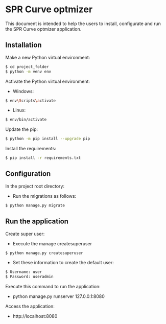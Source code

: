 # SPR Curve optmizer

This document is intended to help the users to install, configurate and run the SPR Curve optmizer application.

## Installation
Make a new Python virtual environment:
```sh
$ cd project_folder
$ python -m venv env
```
Activate the Python virtual environment:
- Windows:
```sh
$ env\Scripts\activate
```
- Linux:
```sh
$ env/bin/activate
```
Update the pip:
```sh
$ python -m pip install --upgrade pip
```

Install the requirements:
```sh
$ pip install -r requirements.txt
```

## Configuration

In the project root directory:
- Run the migrations as follows:

```sh
$ python manage.py migrate
```


## Run the application

Create super user:
- Execute the manage createsuperuser
````bash
$ python manage.py createsuperuser
````

- Set these information to create the default user:

````bash
$ Username: user
$ Password: useradmin
````

Execute this command to run the application:
- python manage.py runserver 127.0.0.1:8080

Access the application:
-  http://localhost:8080